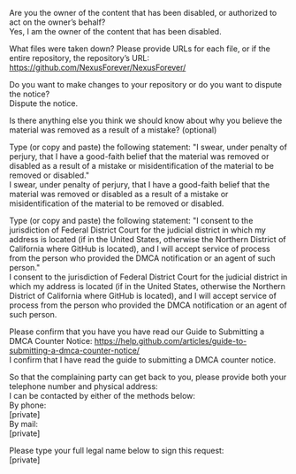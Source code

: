 Are you the owner of the content that has been disabled, or authorized to act on the owner’s behalf?  
Yes, I am the owner of the content that has been disabled.

What files were taken down? Please provide URLs for each file, or if the entire repository, the repository’s URL:  
https://github.com/NexusForever/NexusForever/

Do you want to make changes to your repository or do you want to dispute the notice?  
Dispute the notice.

Is there anything else you think we should know about why you believe the material was removed as a result of a mistake? (optional)

Type (or copy and paste) the following statement: "I swear, under penalty of perjury, that I have a good-faith belief that the material was removed or disabled as a result of a mistake or misidentification of the material to be removed or disabled."  
I swear, under penalty of perjury, that I have a good-faith belief that the material was removed or disabled as a result of a mistake or misidentification of the material to be removed or disabled.

Type (or copy and paste) the following statement: "I consent to the jurisdiction of Federal District Court for the judicial district in which my address is located (if in the United States, otherwise the Northern District of California where GitHub is located), and I will accept service of process from the person who provided the DMCA notification or an agent of such person."  
I consent to the jurisdiction of Federal District Court for the judicial district in which my address is located (if in the United States, otherwise the Northern District of California where GitHub is located), and I will accept service of process from the person who provided the DMCA notification or an agent of such person.

Please confirm that you have you have read our Guide to Submitting a DMCA Counter Notice: https://help.github.com/articles/guide-to-submitting-a-dmca-counter-notice/  
I confirm that I have read the guide to submitting a DMCA counter notice.

So that the complaining party can get back to you, please provide both your telephone number and physical address:  
I can be contacted by either of the methods below:  
By phone:  
[private]  
By mail:  
[private]  

Please type your full legal name below to sign this request:  
[private]
